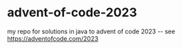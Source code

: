 # advent-of-code-2023
my repo for solutions in java to advent of code 2023 -- see https://adventofcode.com/2023
